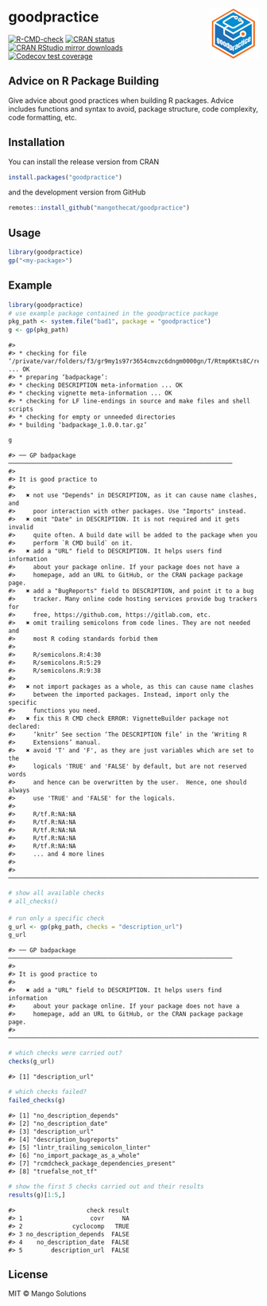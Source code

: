 
# goodpractice <img src="man/figures/logo.png" align="right" width="20%" height="20%" />

<!-- badges: start -->
[![R-CMD-check](https://github.com/MangoTheCat/goodpractice/workflows/R-CMD-check/badge.svg)](https://github.com/MangoTheCat/goodpractice/actions)
[![CRAN
status](https://www.r-pkg.org/badges/version/goodpractice)](https://CRAN.R-project.org/package=goodpractice)
[![CRAN RStudio mirror
downloads](https://cranlogs.r-pkg.org/badges/goodpractice)](https://www.r-pkg.org/pkg/goodpractice)
[![Codecov test
coverage](https://codecov.io/gh/MangoTheCat/goodpractice/branch/main/graph/badge.svg)](https://app.codecov.io/gh/MangoTheCat/goodpractice?branch=main)
<!-- badges: end -->

## Advice on R Package Building

Give advice about good practices when building R packages. Advice
includes functions and syntax to avoid, package structure, code
complexity, code formatting, etc.

## Installation

You can install the release version from CRAN

``` r
install.packages("goodpractice")
```

and the development version from GitHub

``` r
remotes::install_github("mangothecat/goodpractice")
```

## Usage

``` r
library(goodpractice)
gp("<my-package>")
```

## Example

``` r
library(goodpractice)
# use example package contained in the goodpractice package
pkg_path <- system.file("bad1", package = "goodpractice")
g <- gp(pkg_path)
```

    #> 
    #> * checking for file ‘/private/var/folders/f3/gr9my1s97r3654cmvzc6dngm0000gn/T/Rtmp6Kts8C/remotesa3ff1315cc49/badpackage/DESCRIPTION’ ... OK
    #> * preparing ‘badpackage’:
    #> * checking DESCRIPTION meta-information ... OK
    #> * checking vignette meta-information ... OK
    #> * checking for LF line-endings in source and make files and shell scripts
    #> * checking for empty or unneeded directories
    #> * building ‘badpackage_1.0.0.tar.gz’

``` r
g
```

    #> ── GP badpackage ───────────────────────────────────────────────────────────────
    #> 
    #> It is good practice to
    #> 
    #>   ✖ not use "Depends" in DESCRIPTION, as it can cause name clashes, and
    #>     poor interaction with other packages. Use "Imports" instead.
    #>   ✖ omit "Date" in DESCRIPTION. It is not required and it gets invalid
    #>     quite often. A build date will be added to the package when you
    #>     perform `R CMD build` on it.
    #>   ✖ add a "URL" field to DESCRIPTION. It helps users find information
    #>     about your package online. If your package does not have a
    #>     homepage, add an URL to GitHub, or the CRAN package package page.
    #>   ✖ add a "BugReports" field to DESCRIPTION, and point it to a bug
    #>     tracker. Many online code hosting services provide bug trackers for
    #>     free, https://github.com, https://gitlab.com, etc.
    #>   ✖ omit trailing semicolons from code lines. They are not needed and
    #>     most R coding standards forbid them
    #> 
    #>     R/semicolons.R:4:30
    #>     R/semicolons.R:5:29
    #>     R/semicolons.R:9:38
    #> 
    #>   ✖ not import packages as a whole, as this can cause name clashes
    #>     between the imported packages. Instead, import only the specific
    #>     functions you need.
    #>   ✖ fix this R CMD check ERROR: VignetteBuilder package not declared:
    #>     ‘knitr’ See section ‘The DESCRIPTION file’ in the ‘Writing R
    #>     Extensions’ manual.
    #>   ✖ avoid 'T' and 'F', as they are just variables which are set to the
    #>     logicals 'TRUE' and 'FALSE' by default, but are not reserved words
    #>     and hence can be overwritten by the user.  Hence, one should always
    #>     use 'TRUE' and 'FALSE' for the logicals.
    #> 
    #>     R/tf.R:NA:NA
    #>     R/tf.R:NA:NA
    #>     R/tf.R:NA:NA
    #>     R/tf.R:NA:NA
    #>     R/tf.R:NA:NA
    #>     ... and 4 more lines
    #> 
    #> ────────────────────────────────────────────────────────────────────────────────

``` r
# show all available checks
# all_checks()

# run only a specific check
g_url <- gp(pkg_path, checks = "description_url")
g_url
```

    #> ── GP badpackage ───────────────────────────────────────────────────────────────
    #> 
    #> It is good practice to
    #> 
    #>   ✖ add a "URL" field to DESCRIPTION. It helps users find information
    #>     about your package online. If your package does not have a
    #>     homepage, add an URL to GitHub, or the CRAN package package page.
    #> ────────────────────────────────────────────────────────────────────────────────

``` r
# which checks were carried out?
checks(g_url)
```

    #> [1] "description_url"

``` r
# which checks failed?
failed_checks(g)
```

    #> [1] "no_description_depends"                
    #> [2] "no_description_date"                   
    #> [3] "description_url"                       
    #> [4] "description_bugreports"                
    #> [5] "lintr_trailing_semicolon_linter"       
    #> [6] "no_import_package_as_a_whole"          
    #> [7] "rcmdcheck_package_dependencies_present"
    #> [8] "truefalse_not_tf"

``` r
# show the first 5 checks carried out and their results
results(g)[1:5,]
```

    #>                    check result
    #> 1                   covr     NA
    #> 2              cyclocomp   TRUE
    #> 3 no_description_depends  FALSE
    #> 4    no_description_date  FALSE
    #> 5        description_url  FALSE

## License

MIT © Mango Solutions
